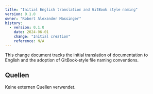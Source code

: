```yaml
---
title: "Initial English translation and GitBook style naming"
version: 0.1.0
owner: "Robert Alexander Massinger"
history:
  - version: 0.1.0
    date: 2024-06-01
    change: "Initial creation"
    reference: N/A
---
```


This change document tracks the initial translation of documentation to English and the adoption of GitBook-style file naming conventions.

## Quellen

Keine externen Quellen verwendet.
